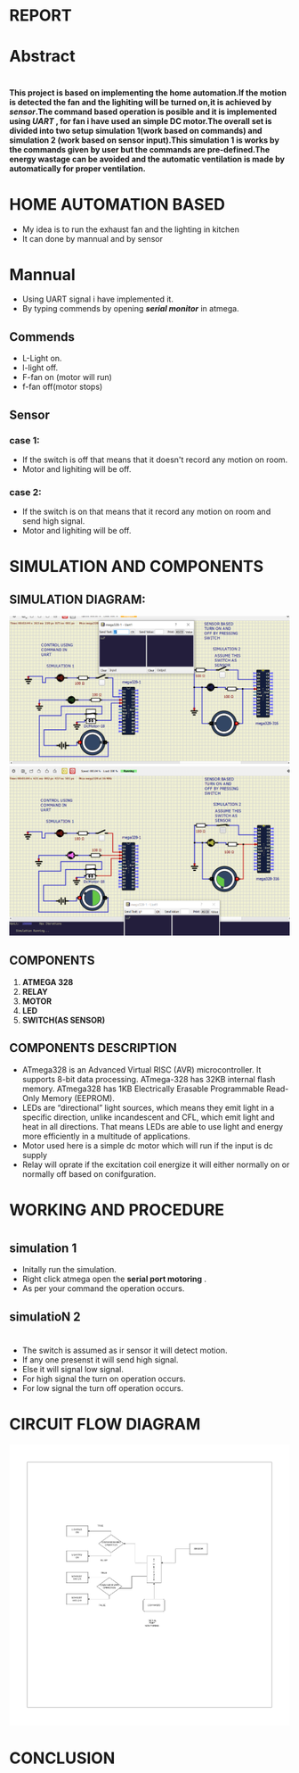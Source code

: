 #             REPORT

# Abstract
#
**This project is based on implementing the home automation.If the motion
is detected the fan and the lighiting will be turned on,it is achieved 
by *__sensor__*.The command based operation is posible and it is implemented 
using *__UART__* , for fan i have used an simple DC motor.The overall set is 
divided into two setup simulation 1(work based on commands) and simulation 2
(work based on sensor input).This simulation 1 is works by the commands given by 
user but the commands are pre-defined.The energy wastage can be avoided and the
automatic ventilation is made by automatically for proper ventilation.**



# HOME AUTOMATION BASED
* My idea is to run the exhaust fan and the lighting in kitchen
* It can done by mannual and by sensor

# Mannual
* Using UART signal i have implemented it.
* By typing commends by opening *__serial monitor__* in atmega.

 ## __Commends__
*  L-Light on.
* l-light off.
* F-fan on (motor will run)
* f-fan off(motor stops)

## Sensor
### case 1:
* If the switch is off that means that it doesn't record any motion on room.
* Motor and lighiting will be off.
### case 2:
* If the switch is on that means that it record any motion on room and send high signal.
* Motor and lighiting will be off.

# SIMULATION AND COMPONENTS

## SIMULATION DIAGRAM:
![INPUT](https://github.com/SIVAPRAKASHK3/pic/blob/master/input.PNG)
![OUTPUT](https://github.com/SIVAPRAKASHK3/pic/blob/master/output.PNG)

## COMPONENTS

1. **ATMEGA 328**
2. **RELAY**
3. **MOTOR**
4. **LED**
5. **SWITCH(AS SENSOR)**


## COMPONENTS DESCRIPTION
* ATmega328 is an Advanced Virtual RISC (AVR) microcontroller. It supports 8-bit data processing. ATmega-328 has 32KB internal flash memory. ATmega328 has 1KB Electrically Erasable Programmable Read-Only Memory (EEPROM).
* LEDs are “directional” light sources, which means they emit light in a specific direction, unlike incandescent and CFL, which emit light and heat in all directions. That means LEDs are able to use light and energy more efficiently in a multitude of applications.
* Motor used here is a simple dc motor which will run if the input is dc supply 
* Relay will oprate if the excitation coil energize it will either normally on or normally off based on conifguration.

# WORKING AND PROCEDURE
#
## simulation 1
* Initally run the simulation.
* Right click atmega open the **serial port motoring** .
* As per your command the operation occurs.
## simulatioN 2
#
* The switch is assumed as ir sensor it will detect motion.
* If any one presenst it will send high signal.
* Else it will signal low signal.
* For high signal the turn on operation occurs.
* For low signal the turn off operation occurs.

# CIRCUIT FLOW DIAGRAM
![FLOW](https://github.com/SIVAPRAKASHK3/pic/blob/master/structural.drawio.png)

# CONCLUSION

